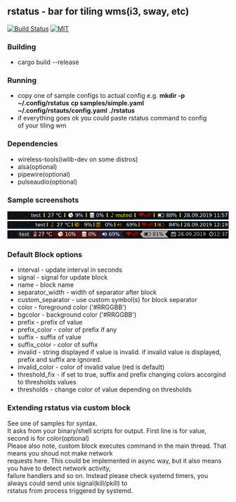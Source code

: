 ## rstatus - bar for tiling wms(i3, sway, etc)

[![Build Status](https://img.shields.io/github/actions/workflow/status/okeri/rstatus/ci.yml?branch=master)](https://github.com/okeri/rstatus/actions) [![MIT](https://img.shields.io/badge/license-MIT-blue.svg)](./LICENSE)


### Building
* cargo build --release

### Running 
* copy one of sample configs to actual config e.g.
**mkdir -p ~/.config/rstatus**
**cp samples/simple.yaml ~/.config/rstauts/config.yaml**
**./rstatus**
* if everything goes ok you could paste rstatus command to config  
of your tiling wm

### Dependencies
* wireless-tools(iwlib-dev on some distros)
* alsa(optional)
* pipewire(optional)
* pulseaudio(optional)


### Sample screenshots
![simple](samples/simple.png) 
![color_prefix](samples/color_prefix.png) 
![powerline](samples/powerline.png) 

### Default Block options
* interval - update interval in seconds
* signal - signal for update block
* name - block name
* separator_width -  width of separator after block
* custom_separator -  use custom symbol(s) for block separator
* color - foreground color ('#RRGGBB')
* bgcolor - background color ('#RRGGBB')
* prefix - prefix of value
* prefix_color - color of prefix if any
* suffix - suffix of value
* suffix_color - color of suffix
* invalid - string displayed if value is invalid. if invalid value is displayed, prefix and suffix are ignored.
* invalid_color - color of invalid value (red is default)
* threshold_fix - if set to true, suffix and prefix changing colors accorgind to thresholds values
* thresholds - change color of value depending on thresholds

### Extending rstatus via custom block
See one of samples for syntax.  
It asks from your binary/shell scripts for output. First line is for value, second is for color(optional)  
Please also note, custom block executes command in the main thread. That means you shoud not make network  
requests here. This could be implemented in async way, but it also means you have to detect network activity,  
failure handlers and so on. Instead please check systemd timers, you always could send unix signal(kill/pkill) to  
rstatus from process triggered by systemd.
